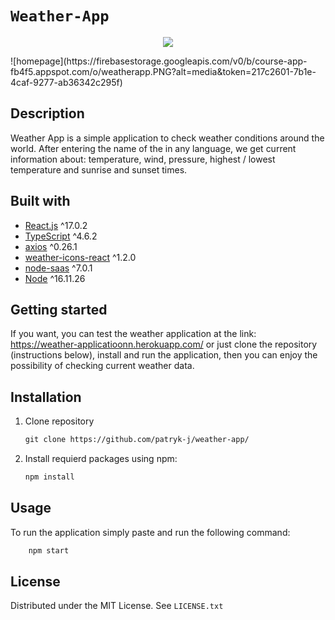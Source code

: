 # `Weather-App`

<p align="center">
  <img src="http://www.fillmurray.com/460/300](https://firebasestorage.googleapis.com/v0/b/course-app-fb4f5.appspot.com/o/weatherapp.PNG?alt=media&token=217c2601-7b1e-4caf-9277-ab36342c295f">
</p>
![homepage](https://firebasestorage.googleapis.com/v0/b/course-app-fb4f5.appspot.com/o/weatherapp.PNG?alt=media&token=217c2601-7b1e-4caf-9277-ab36342c295f)

## Description

Weather App is a simple application to check weather conditions around the world. After entering the name of the in any language, we get current information about: temperature, wind, pressure, highest / lowest temperature and sunrise and sunset times.

## Built with

- [React.js](https://pl.reactjs.org/) ^17.0.2
- [TypeScript](https://www.typescriptlang.org/) ^4.6.2
- [axios](https://www.npmjs.com/package/axios) ^0.26.1
- [weather-icons-react](https://mui.com/) ^1.2.0
- [node-saas](https://www.npmjs.com/package/node-sass) ^7.0.1
- [Node](https://nodejs.org/en/) ^16.11.26

## Getting started

If you want, you can test the weather application at the link: https://weather-applicatioonn.herokuapp.com/ or just clone the repository (instructions below), install and run the application, then you can enjoy the possibility of checking current weather data.

## Installation

1. Clone repository

   ```txt
   git clone https://github.com/patryk-j/weather-app/
   ```

2. Install requierd packages using npm:

   ```txt
   npm install
   ```

## Usage

To run the application simply paste and run the following command:

```txt
    npm start
```

## License

Distributed under the MIT License. See `LICENSE.txt`
